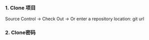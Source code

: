 ### 1. Clone 项目
Source Control -> Check Out -> Or enter a repository location: git url

### 2. Clone密码